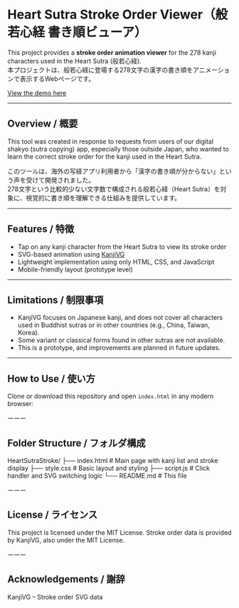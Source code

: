 # Heart Sutra Stroke Order Viewer（般若心経 書き順ビューア）
This project provides a **stroke order animation viewer** for the 278 kanji characters used in the Heart Sutra (般若心経).  
本プロジェクトは、般若心経に登場する278文字の漢字の書き順をアニメーションで表示するWebページです。

 [View the demo here](https://officees.co.jp/stroke/)

---
## Overview / 概要
This tool was created in response to requests from users of our digital shakyo (sutra copying) app, especially those outside Japan, who wanted to learn the correct stroke order for the kanji used in the Heart Sutra.

このツールは、海外の写経アプリ利用者から「漢字の書き順が分からない」という声を受けて開発されました。  
278文字という比較的少ない文字数で構成される般若心経（Heart Sutra）を対象に、視覚的に書き順を理解できる仕組みを提供しています。

---
## Features / 特徴
- Tap on any kanji character from the Heart Sutra to view its stroke order
- SVG-based animation using [KanjiVG](https://kanjivg.tagaini.net/)
- Lightweight implementation using only HTML, CSS, and JavaScript
- Mobile-friendly layout (prototype level)

---
## Limitations / 制限事項
- KanjiVG focuses on Japanese kanji, and does not cover all characters used in Buddhist sutras or in other countries (e.g., China, Taiwan, Korea).
- Some variant or classical forms found in other sutras are not available.
- This is a prototype, and improvements are planned in future updates.

---
## How to Use / 使い方
Clone or download this repository and open `index.html` in any modern browser:

ーーー
## Folder Structure / フォルダ構成
HeartSutraStroke/
├── index.html           # Main page with kanji list and stroke display
├── style.css            # Basic layout and styling
├── script.js            # Click handler and SVG switching logic
└── README.md            # This file

ーーー
## License / ライセンス
This project is licensed under the MIT License.
Stroke order data is provided by KanjiVG, also under the MIT License.

ーーー
## Acknowledgements / 謝辞
KanjiVG – Stroke order SVG data


